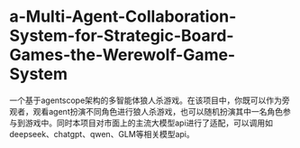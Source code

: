 # a-Multi-Agent-Collaboration-System-for-Strategic-Board-Games-the-Werewolf-Game-System
一个基于agentscope架构的多智能体狼人杀游戏。在该项目中，你既可以作为旁观者，观看agent扮演不同角色进行狼人杀游戏，也可以随机扮演其中一名角色参与到游戏中。同时本项目对市面上的主流大模型api进行了适配，可以调用如deepseek、chatgpt、qwen、GLM等相关模型api。
